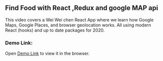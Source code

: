 
## Find Food with React ,Redux and google MAP api

This video covers a Wei Wei chen React App where we learn how Google Maps, Google Places, and browser geolocation works. All using modern React (hooks) and up to date packages for 2020.

### Demo Link:

Open [Demo Link](https://wwchen412.github.io/find-food/) to view it in the browser.


